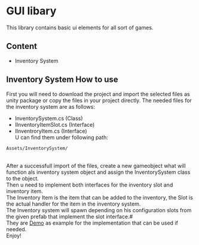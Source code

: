 # GUI libary
This library contains basic ui elements for all sort of games.
## Content
- Inventory System

## Inventory System How to use
First you will need to download the project and import the selected files as unity package or copy the files in your project directly.
The needed files for the inventory system are as follows:
- InventorySystem.cs (Class)
- IInventoryItemSlot.cs (Interface)
- IInventroryItem.cs (Interface) 
<br/>U can find them under following path:
````
Assets/InventorySystem/
````
<br/>After a successfull import of the files, create a new gameobject what will function als inventory system object and assign the InventorySystem class to the object.
<br/>Then u need to implement both interfaces for the inventory slot and inventory item.
<br/>The Inventory Item is the item that can be added to the inventory, the Slot is the actual handler for the item in the inventory system.
<br/>The Inventory system will spawn depending on his configuration slots from the given prefab that implement the slot interface.#
<br/>They are [Demo](Assets/Demos/Demo%20Inventory%20System) as example for the implementation that can be used if needed.
<br/>Enjoy!
